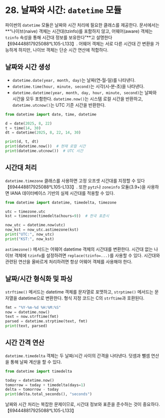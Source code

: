 # 28. 날짜와 시간: `datetime` 모듈

파이썬의 `datetime` 모듈은 날짜와 시간 처리에 필요한 클래스를 제공한다. 문서에서는 **“나이브(naive) 객체는 시간대(tzinfo)를 포함하지 않고, 어웨어(aware) 객체는 `tzinfo` 속성을 통해 시간대 정보를 보유한다”**고 설명한다【694448817925088†L105-L133】. 어웨어 객체는 서로 다른 시간대 간 변환을 가능하게 하지만, 나이브 객체는 단순 시간 연산에 적합하다.

## 날짜와 시간 생성

- `datetime.date(year, month, day)`는 날짜(연‑월‑일)를 나타낸다.
- `datetime.time(hour, minute, second)`는 시각(시‑분‑초)을 나타낸다.
- `datetime.datetime(year, month, day, hour, minute, second)`는 날짜와 시간을 모두 포함한다. `datetime.now()`는 시스템 로컬 시간을 반환하고, `datetime.utcnow()`는 UTC 기준 시간을 반환한다.

```python
from datetime import date, time, datetime

d = date(2025, 8, 22)
t = time(14, 30)
dt = datetime(2025, 8, 22, 14, 30)

print(d, t, dt)
print(datetime.now())  # 현재 로컬 시간
print(datetime.utcnow())  # UTC 시간
```

## 시간대 처리

`datetime.timezone` 클래스를 사용하면 고정 오프셋 시간대를 지정할 수 있다【694448817925088†L105-L133】. 또한 `pytz`나 `zoneinfo` 모듈(3.9+)을 사용하면 IANA 데이터베이스 기반의 실제 시간대를 적용할 수 있다.

```python
from datetime import datetime, timedelta, timezone

utc = timezone.utc
kst = timezone(timedelta(hours=9))  # 한국 표준시

now_utc = datetime.now(utc)
now_kst = now_utc.astimezone(kst)
print("UTC:", now_utc)
print("KST:", now_kst)
```

`astimezone()` 메서드는 어웨어 datetime 객체의 시간대를 변환한다. 시간대 없는 나이브 객체에 `tzinfo`를 설정하려면 `replace(tzinfo=...)`를 사용할 수 있다. 시간대와 관련된 연산을 올바르게 처리하려면 항상 어웨어 객체를 사용해야 한다.

## 날짜/시간 형식화 및 파싱

`strftime()` 메서드는 datetime 객체를 문자열로 포맷하고, `strptime()` 메서드는 문자열을 datetime으로 변환한다. 형식 지정 코드는 C의 `strftime`과 호환된다.

```python
fmt = "%Y-%m-%d %H:%M:%S"
now = datetime.now()
text = now.strftime(fmt)
parsed = datetime.strptime(text, fmt)
print(text, parsed)
```

## 시간 간격 연산

`datetime.timedelta` 객체는 두 날짜/시간 사이의 간격을 나타낸다. 덧셈과 뺄셈 연산을 통해 날짜 계산을 할 수 있다.

```python
from datetime import timedelta

today = datetime.now()
tomorrow = today + timedelta(days=1)
delta = tomorrow - today
print(delta.total_seconds(), "seconds")
```

날짜와 시간 처리는 복잡한 문제이므로, 시간대 정보와 표준을 준수하는 것이 중요하다.【694448817925088†L105-L133】